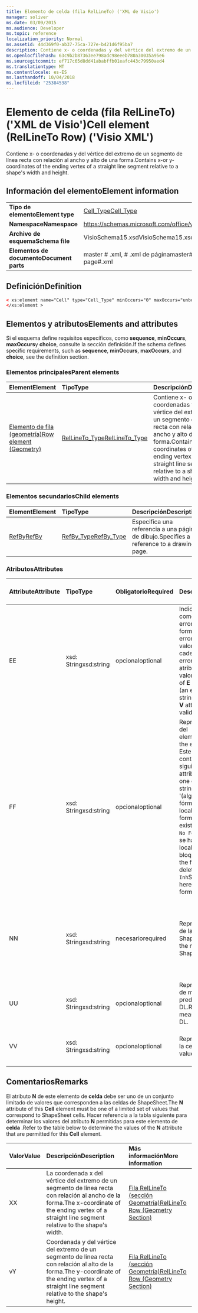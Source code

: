 ```yaml
---
title: Elemento de celda (fila RelLineTo) ('XML de Visio')
manager: soliver
ms.date: 03/09/2015
ms.audience: Developer
ms.topic: reference
localization_priority: Normal
ms.assetid: 44d369f0-ab37-75ca-727e-b421d6f95ba7
description: Contiene x- o coordenadas y del vértice del extremo de un segmento de línea recta con relación al ancho y alto de una forma.
ms.openlocfilehash: 63c9b2b87363ee798adc98eeeb780a30035a95e6
ms.sourcegitcommit: ef717c65d8dd41ababffb01eafc443c79950aed4
ms.translationtype: MT
ms.contentlocale: es-ES
ms.lasthandoff: 10/04/2018
ms.locfileid: "25384538"
---
```

# <a name="cell-element-rellineto-row-visio-xml"></a><span data-ttu-id="44f8d-103">Elemento de celda (fila RelLineTo) ('XML de Visio')</span><span class="sxs-lookup"><span data-stu-id="44f8d-103">Cell element (RelLineTo Row) ('Visio XML')</span></span>

<span data-ttu-id="44f8d-104">Contiene x- o coordenadas y del vértice del extremo de un segmento de línea recta con relación al ancho y alto de una forma.</span><span class="sxs-lookup"><span data-stu-id="44f8d-104">Contains x-or y-coordinates of the ending vertex of a straight line segment relative to a shape's width and height.</span></span>
  
## <a name="element-information"></a><span data-ttu-id="44f8d-105">Información del elemento</span><span class="sxs-lookup"><span data-stu-id="44f8d-105">Element information</span></span>

|||
|:-----|:-----|
|<span data-ttu-id="44f8d-106">**Tipo de elemento**</span><span class="sxs-lookup"><span data-stu-id="44f8d-106">**Element type**</span></span> <br/> |[<span data-ttu-id="44f8d-107">Cell_Type</span><span class="sxs-lookup"><span data-stu-id="44f8d-107">Cell_Type</span></span>](cell_type-complextypevisio-xml.md) <br/> |
|<span data-ttu-id="44f8d-108">**Namespace**</span><span class="sxs-lookup"><span data-stu-id="44f8d-108">**Namespace**</span></span> <br/> |https://schemas.microsoft.com/office/visio/2012/main  <br/> |
|<span data-ttu-id="44f8d-109">**Archivo de esquema**</span><span class="sxs-lookup"><span data-stu-id="44f8d-109">**Schema file**</span></span> <br/> |<span data-ttu-id="44f8d-110">VisioSchema15.xsd</span><span class="sxs-lookup"><span data-stu-id="44f8d-110">VisioSchema15.xsd</span></span>  <br/> |
|<span data-ttu-id="44f8d-111">**Elementos de documento**</span><span class="sxs-lookup"><span data-stu-id="44f8d-111">**Document parts**</span></span> <br/> |<span data-ttu-id="44f8d-112">master # .xml, # .xml de página</span><span class="sxs-lookup"><span data-stu-id="44f8d-112">master#.xml, page#.xml</span></span>  <br/> |
   
## <a name="definition"></a><span data-ttu-id="44f8d-113">Definición</span><span class="sxs-lookup"><span data-stu-id="44f8d-113">Definition</span></span>

```XML
< xs:element name="Cell" type="Cell_Type" minOccurs="0" maxOccurs="unbounded" >
</xs:element >
```

## <a name="elements-and-attributes"></a><span data-ttu-id="44f8d-114">Elementos y atributos</span><span class="sxs-lookup"><span data-stu-id="44f8d-114">Elements and attributes</span></span>

<span data-ttu-id="44f8d-115">Si el esquema define requisitos específicos, como **sequence**, **minOccurs**, **maxOccurs**y **choice**, consulte la sección definición.</span><span class="sxs-lookup"><span data-stu-id="44f8d-115">If the schema defines specific requirements, such as **sequence**, **minOccurs**, **maxOccurs**, and **choice**, see the definition section.</span></span> 
  
### <a name="parent-elements"></a><span data-ttu-id="44f8d-116">Elementos principales</span><span class="sxs-lookup"><span data-stu-id="44f8d-116">Parent elements</span></span>

|<span data-ttu-id="44f8d-117">**Element**</span><span class="sxs-lookup"><span data-stu-id="44f8d-117">**Element**</span></span>|<span data-ttu-id="44f8d-118">**Tipo**</span><span class="sxs-lookup"><span data-stu-id="44f8d-118">**Type**</span></span>|<span data-ttu-id="44f8d-119">**Descripción**</span><span class="sxs-lookup"><span data-stu-id="44f8d-119">**Description**</span></span>|
|:-----|:-----|:-----|
|[<span data-ttu-id="44f8d-120">Elemento de fila (geometría)</span><span class="sxs-lookup"><span data-stu-id="44f8d-120">Row element (Geometry)</span></span>](row-element-geometry-sectionvisio-xml.md) <br/> |[<span data-ttu-id="44f8d-121">RelLineTo_Type</span><span class="sxs-lookup"><span data-stu-id="44f8d-121">RelLineTo_Type</span></span>](rellineto_type-complextypevisio-xml.md) <br/> |<span data-ttu-id="44f8d-122">Contiene x- o coordenadas y del vértice del extremo de un segmento de línea recta con relación al ancho y alto de una forma.</span><span class="sxs-lookup"><span data-stu-id="44f8d-122">Contains x-or y-coordinates of the ending vertex of a straight line segment relative to a shape's width and height.</span></span>  <br/> |
   
### <a name="child-elements"></a><span data-ttu-id="44f8d-123">Elementos secundarios</span><span class="sxs-lookup"><span data-stu-id="44f8d-123">Child elements</span></span>

|<span data-ttu-id="44f8d-124">**Element**</span><span class="sxs-lookup"><span data-stu-id="44f8d-124">**Element**</span></span>|<span data-ttu-id="44f8d-125">**Tipo**</span><span class="sxs-lookup"><span data-stu-id="44f8d-125">**Type**</span></span>|<span data-ttu-id="44f8d-126">**Descripción**</span><span class="sxs-lookup"><span data-stu-id="44f8d-126">**Description**</span></span>|
|:-----|:-----|:-----|
|[<span data-ttu-id="44f8d-127">RefBy</span><span class="sxs-lookup"><span data-stu-id="44f8d-127">RefBy</span></span>](refby-element-cell_type-complextypevisio-xml.md) <br/> |[<span data-ttu-id="44f8d-128">RefBy_Type</span><span class="sxs-lookup"><span data-stu-id="44f8d-128">RefBy_Type</span></span>](refby_type-complextypevisio-xml.md) <br/> |<span data-ttu-id="44f8d-129">Especifica una referencia a una página de dibujo.</span><span class="sxs-lookup"><span data-stu-id="44f8d-129">Specifies a reference to a drawing page.</span></span>  <br/> |
   
### <a name="attributes"></a><span data-ttu-id="44f8d-130">Atributos</span><span class="sxs-lookup"><span data-stu-id="44f8d-130">Attributes</span></span>

|<span data-ttu-id="44f8d-131">**Attribute**</span><span class="sxs-lookup"><span data-stu-id="44f8d-131">**Attribute**</span></span>|<span data-ttu-id="44f8d-132">**Tipo**</span><span class="sxs-lookup"><span data-stu-id="44f8d-132">**Type**</span></span>|<span data-ttu-id="44f8d-133">**Obligatorio**</span><span class="sxs-lookup"><span data-stu-id="44f8d-133">**Required**</span></span>|<span data-ttu-id="44f8d-134">**Descripción**</span><span class="sxs-lookup"><span data-stu-id="44f8d-134">**Description**</span></span>|<span data-ttu-id="44f8d-135">**Valores posibles**</span><span class="sxs-lookup"><span data-stu-id="44f8d-135">**Possible values**</span></span>|
|:-----|:-----|:-----|:-----|:-----|
|<span data-ttu-id="44f8d-136">E</span><span class="sxs-lookup"><span data-stu-id="44f8d-136">E</span></span>  <br/> |<span data-ttu-id="44f8d-137">xsd: String</span><span class="sxs-lookup"><span data-stu-id="44f8d-137">xsd:string</span></span>  <br/> |<span data-ttu-id="44f8d-138">opcional</span><span class="sxs-lookup"><span data-stu-id="44f8d-138">optional</span></span>  <br/> |<span data-ttu-id="44f8d-139">Indica que la fórmula da como resultado un error.</span><span class="sxs-lookup"><span data-stu-id="44f8d-139">Indicates that the formula evaluates to an error.</span></span> <span data-ttu-id="44f8d-140">El valor de **E** es el valor actual (una cadena de mensaje de error); el valor del atributo **V** es el último valor válido.</span><span class="sxs-lookup"><span data-stu-id="44f8d-140">The value of **E** is the current value (an error message string); the value of the **V** attribute is the last valid value.</span></span>  <br/> |<span data-ttu-id="44f8d-141">Una cadena de mensaje de error.</span><span class="sxs-lookup"><span data-stu-id="44f8d-141">An error message string.</span></span>  <br/> |
|<span data-ttu-id="44f8d-142">F</span><span class="sxs-lookup"><span data-stu-id="44f8d-142">F</span></span>  <br/> |<span data-ttu-id="44f8d-143">xsd: String</span><span class="sxs-lookup"><span data-stu-id="44f8d-143">xsd:string</span></span>  <br/> |<span data-ttu-id="44f8d-144">opcional</span><span class="sxs-lookup"><span data-stu-id="44f8d-144">optional</span></span>  <br/> | <span data-ttu-id="44f8d-145">Representa la fórmula del elemento.</span><span class="sxs-lookup"><span data-stu-id="44f8d-145">Represents the element's formula.</span></span> <span data-ttu-id="44f8d-146">Este atributo puede contener uno de las siguientes cadenas:</span><span class="sxs-lookup"><span data-stu-id="44f8d-146">This attribute can contain one of the following strings:</span></span>  <br/>  <span data-ttu-id="44f8d-147">'(algunos fórmula)' Si la fórmula existe localmente</span><span class="sxs-lookup"><span data-stu-id="44f8d-147">'(some formula)' if the formula exists locally</span></span>  <br/>  <span data-ttu-id="44f8d-148">`No Formula`Si la fórmula se ha eliminado localmente o bloqueada</span><span class="sxs-lookup"><span data-stu-id="44f8d-148">`No Formula` if the formula is locally deleted or blocked</span></span>  <br/>  <span data-ttu-id="44f8d-149">`Inh`Si la fórmula es heredada.</span><span class="sxs-lookup"><span data-stu-id="44f8d-149">`Inh` if the formula is inherited.</span></span>  <br/> |<span data-ttu-id="44f8d-150">Una fórmula.</span><span class="sxs-lookup"><span data-stu-id="44f8d-150">A formula.</span></span>  <br/> |
|<span data-ttu-id="44f8d-151">N</span><span class="sxs-lookup"><span data-stu-id="44f8d-151">N</span></span>  <br/> |<span data-ttu-id="44f8d-152">xsd: String</span><span class="sxs-lookup"><span data-stu-id="44f8d-152">xsd:string</span></span>  <br/> |<span data-ttu-id="44f8d-153">necesario</span><span class="sxs-lookup"><span data-stu-id="44f8d-153">required</span></span>  <br/> |<span data-ttu-id="44f8d-154">Representa el nombre de la celda ShapeSheet.</span><span class="sxs-lookup"><span data-stu-id="44f8d-154">Represents the name of the ShapeSheet cell.</span></span>  <br/> |<span data-ttu-id="44f8d-155">El nombre de la celda ShapeSheet.</span><span class="sxs-lookup"><span data-stu-id="44f8d-155">The name of the ShapeSheet cell.</span></span>  <br/> <span data-ttu-id="44f8d-156">Vea la sección comentarios que aparece a continuación.</span><span class="sxs-lookup"><span data-stu-id="44f8d-156">See the Remarks section below.</span></span>  <br/> |
|<span data-ttu-id="44f8d-157">U</span><span class="sxs-lookup"><span data-stu-id="44f8d-157">U</span></span>  <br/> |<span data-ttu-id="44f8d-158">xsd: String</span><span class="sxs-lookup"><span data-stu-id="44f8d-158">xsd:string</span></span>  <br/> |<span data-ttu-id="44f8d-159">opcional</span><span class="sxs-lookup"><span data-stu-id="44f8d-159">optional</span></span>  <br/> |<span data-ttu-id="44f8d-160">Representa una unidad de medida, el valor predeterminado es DL.</span><span class="sxs-lookup"><span data-stu-id="44f8d-160">Represents a unit of measure The default is DL.</span></span>  <br/> |<span data-ttu-id="44f8d-161">Las unidades de la celda.</span><span class="sxs-lookup"><span data-stu-id="44f8d-161">The units of the cell.</span></span>  <br/> |
|<span data-ttu-id="44f8d-162">V</span><span class="sxs-lookup"><span data-stu-id="44f8d-162">V</span></span>  <br/> |<span data-ttu-id="44f8d-163">xsd: String</span><span class="sxs-lookup"><span data-stu-id="44f8d-163">xsd:string</span></span>  <br/> |<span data-ttu-id="44f8d-164">opcional</span><span class="sxs-lookup"><span data-stu-id="44f8d-164">optional</span></span>  <br/> |<span data-ttu-id="44f8d-165">Representa el valor de la celda.</span><span class="sxs-lookup"><span data-stu-id="44f8d-165">Represents the value of the cell.</span></span>  <br/> |<span data-ttu-id="44f8d-166">El valor de la celda ShapeSheet.</span><span class="sxs-lookup"><span data-stu-id="44f8d-166">The value of the ShapeSheet cell.</span></span>  <br/> |
   
## <a name="remarks"></a><span data-ttu-id="44f8d-167">Comentarios</span><span class="sxs-lookup"><span data-stu-id="44f8d-167">Remarks</span></span>

<span data-ttu-id="44f8d-168">El atributo **N** de este elemento de **celda** debe ser uno de un conjunto limitado de valores que corresponden a las celdas de ShapeSheet.</span><span class="sxs-lookup"><span data-stu-id="44f8d-168">The **N** attribute of this **Cell** element must be one of a limited set of values that correspond to ShapeSheet cells.</span></span> <span data-ttu-id="44f8d-169">Hacer referencia a la tabla siguiente para determinar los valores del atributo **N** permitidas para este elemento de **celda** .</span><span class="sxs-lookup"><span data-stu-id="44f8d-169">Refer to the table below to determine the values of the **N** attribute that are permitted for this **Cell** element.</span></span> 
  
|<span data-ttu-id="44f8d-170">**Valor**</span><span class="sxs-lookup"><span data-stu-id="44f8d-170">**Value**</span></span>|<span data-ttu-id="44f8d-171">**Descripción**</span><span class="sxs-lookup"><span data-stu-id="44f8d-171">**Description**</span></span>|<span data-ttu-id="44f8d-172">**Más información**</span><span class="sxs-lookup"><span data-stu-id="44f8d-172">**More information**</span></span>|
|:-----|:-----|:-----|
|<span data-ttu-id="44f8d-173">X</span><span class="sxs-lookup"><span data-stu-id="44f8d-173">X</span></span>  <br/> |<span data-ttu-id="44f8d-174">La coordenada x del vértice del extremo de un segmento de línea recta con relación al ancho de la forma.</span><span class="sxs-lookup"><span data-stu-id="44f8d-174">The x-coordinate of the ending vertex of a straight line segment relative to the shape's width.</span></span>  <br/> |[<span data-ttu-id="44f8d-175">Fila RelLineTo (sección Geometría)</span><span class="sxs-lookup"><span data-stu-id="44f8d-175">RelLineTo Row (Geometry Section)</span></span>](rellineto-row-geometry-section.md) <br/> |
|<span data-ttu-id="44f8d-176">v</span><span class="sxs-lookup"><span data-stu-id="44f8d-176">Y</span></span>  <br/> |<span data-ttu-id="44f8d-177">Coordenada y del vértice del extremo de un segmento de línea recta con relación al alto de la forma.</span><span class="sxs-lookup"><span data-stu-id="44f8d-177">The y-coordinate of the ending vertex of a straight line segment relative to the shape's height.</span></span>  <br/> |[<span data-ttu-id="44f8d-178">Fila RelLineTo (sección Geometría)</span><span class="sxs-lookup"><span data-stu-id="44f8d-178">RelLineTo Row (Geometry Section)</span></span>](rellineto-row-geometry-section.md) <br/> |
   

